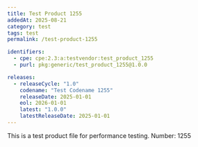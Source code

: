 ```yaml
---
title: Test Product 1255
addedAt: 2025-08-21
category: test
tags: test
permalink: /test-product-1255

identifiers:
  - cpe: cpe:2.3:a:testvendor:test_product_1255
  - purl: pkg:generic/test_product_1255@1.0.0

releases:
  - releaseCycle: "1.0"
    codename: "Test Codename 1255"
    releaseDate: 2025-01-01
    eol: 2026-01-01
    latest: "1.0.0"
    latestReleaseDate: 2025-01-01
---
```


This is a test product file for performance testing. Number: 1255
